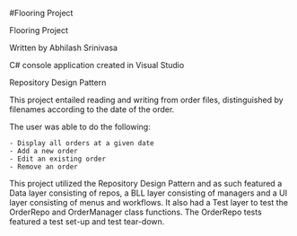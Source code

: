 #Flooring Project

Flooring Project

Written by Abhilash Srinivasa


C# console application created in Visual Studio

Repository Design Pattern


This project entailed reading and writing from order files, distinguished by filenames according to the date of the order.

The user was able to do the following:

	- Display all orders at a given date
	- Add a new order
	- Edit an existing order
	- Remove an order

This project utilized the Repository Design Pattern and as such featured a Data layer consisting of repos, a BLL layer consisting of
managers and a UI layer consisting of menus and workflows. It also had a Test layer to test the OrderRepo and OrderManager class functions.
The OrderRepo tests featured a test set-up and test tear-down.

